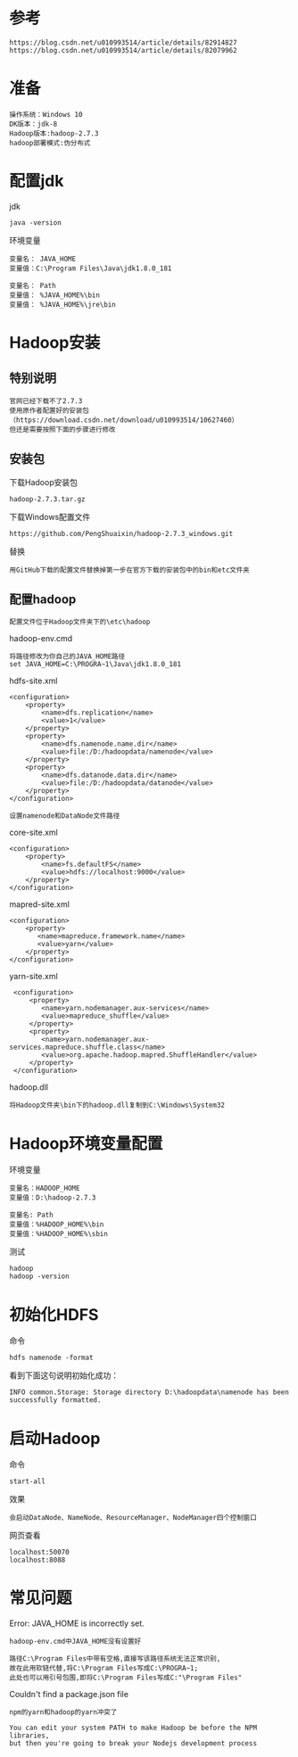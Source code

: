 

# 参考
    
    https://blog.csdn.net/u010993514/article/details/82914827
    https://blog.csdn.net/u010993514/article/details/82079962

# 准备

    操作系统：Windows 10
    DK版本：jdk-8
    Hadoop版本:hadoop-2.7.3
    hadoop部署模式:伪分布式              
                   
# 配置jdk

jdk

    java -version

环境变量   

    变量名： JAVA_HOME
    变量值：C:\Program Files\Java\jdk1.8.0_181           
    
    变量名： Path
    变量值： %JAVA_HOME%\bin
    变量值： %JAVA_HOME%\jre\bin     
    
#  Hadoop安装

## 特别说明

    官网已经下载不了2.7.3
    使用原作者配置好的安装包
    （https://download.csdn.net/download/u010993514/10627460）
    但还是需要按照下面的步骤进行修改
    

## 安装包

下载Hadoop安装包

    hadoop-2.7.3.tar.gz
   
下载Windows配置文件

    https://github.com/PengShuaixin/hadoop-2.7.3_windows.git
  
替换
   
    用GitHub下载的配置文件替换掉第一步在官方下载的安装包中的bin和etc文件夹
    
## 配置hadoop

    配置文件位于Hadoop文件夹下的\etc\hadoop

hadoop-env.cmd

    将路径修改为你自己的JAVA_HOME路径
    set JAVA_HOME=C:\PROGRA~1\Java\jdk1.8.0_181        
    
hdfs-site.xml
 
    <configuration>
        <property>
            <name>dfs.replication</name>
            <value>1</value>
        </property>
        <property>
            <name>dfs.namenode.name.dir</name>
            <value>file:/D:/hadoopdata/namenode</value>
        </property>
        <property>
            <name>dfs.datanode.data.dir</name>
            <value>file:/D:/hadoopdata/datanode</value>
        </property>
    </configuration> 
    
    设置namenode和DataNode文件路径   
    
core-site.xml
    
    <configuration>
        <property>
            <name>fs.defaultFS</name>
            <value>hdfs://localhost:9000</value>
        </property>
    </configuration>
 
 mapred-site.xml
  
    <configuration>
        <property>
           <name>mapreduce.framework.name</name>
           <value>yarn</value>
        </property>
    </configuration>

 yarn-site.xml
 
     <configuration>
         <property>
            <name>yarn.nodemanager.aux-services</name>
            <value>mapreduce_shuffle</value>
         </property>
         <property>
            <name>yarn.nodemanager.aux-services.mapreduce.shuffle.class</name>
            <value>org.apache.hadoop.mapred.ShuffleHandler</value>
         </property>
     </configuration>

hadoop.dll
     
    将Hadoop文件夹\bin下的hadoop.dll复制到C:\Windows\System32    
 
# Hadoop环境变量配置


环境变量

    变量名：HADOOP_HOME
    变量值：D:\hadoop-2.7.3

    变量名: Path
    变量值：%HADOOP_HOME%\bin
    变量值：%HADOOP_HOME%\sbin
    
   
测试

    hadoop
    hadoop -version

# 初始化HDFS

命令

    hdfs namenode -format         


看到下面这句说明初始化成功：

    INFO common.Storage: Storage directory D:\hadoopdata\namenode has been successfully formatted.



# 启动Hadoop

命令

    start-all

效果

    会启动DataNode、NameNode、ResourceManager、NodeManager四个控制窗口

网页查看

    localhost:50070
    localhost:8088
    
# 常见问题

Error: JAVA_HOME is incorrectly set.

    hadoop-env.cmd中JAVA_HOME没有设置好    
    
    路径C:\Program Files中带有空格,直接写该路径系统无法正常识别,
    故在此用软链代替,将C:\Program Files写成C:\PROGRA~1;
    此处也可以用引号包围,即将C:\Program Files写成C:"\Program Files"
    
    
Couldn't find a package.json file 

    npm的yarn和hadoop的yarn冲突了
    
    You can edit your system PATH to make Hadoop be before the NPM libraries, 
    but then you're going to break your Nodejs development process
    
 
     
